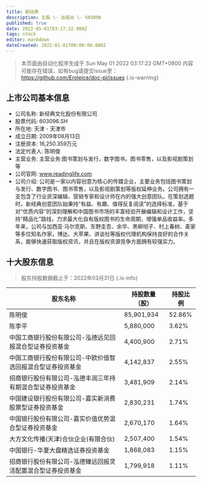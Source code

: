 ```yaml
---
title: 新经典
description: 主板 \- 出版业 \- 603096
published: true
date: 2022-05-01T03:17:22.000Z
tags: stock
editor: markdown
dateCreated: 2022-01-01T00:00:00.000Z
---
```


> 本页面由自动化程序生成于 Sun May 01 2022 03:17:22 GMT+0800
> 内容可能存在错误，如有bug请提交issue至：https://github.com/Eroleice/doc-pi/issues
{.is-warning}

## 上市公司基本信息
- 公司名称: 新经典文化股份有限公司
- 股票代码: 603096.SH
- 所在地: 天津 - 天津市
- 成立日期: 2009年08月13日
- 注册资本: 16,250.359万元
- 法定代表人: 陈明俊
- 主营业务: 主营业务:图书策划与发行，数字图书，图书零售，以及影视剧策划等
- 公司官网: www.readinglife.com
- 公司介绍: 公司是一家以内容创意为核心的传媒企业，主要业务包括图书策划与发行、数字图书、图书零售，以及影视剧策划等版权延伸业务。公司拥有一支包含了行业资深编辑、营销专家和设计师在内的强大创意团队。在策划选题时，新经典创意团队始秉持“有益、有趣、值得反复阅读”的选择标准，基于对“优质内容”的深刻理解和中国图书市场的丰富经验开展编辑和设计工作，坚持“精品化”路线，力求最大化自有版权图书的生命周期，增强单品收益率。多年来，公司与加西亚·马尔克斯、东野圭吾、余华、黑柳彻子、村上春树、麦家等多位知名作家，博达、大苹果、讲谈社等版权代理机构保持良好的合作关系，能够快速获取版权资讯，并且在版权资源竞争方面拥有较强实力。


## 十大股东信息
> 股东持股数据截止于：2022年03月31日
{.is-info}

| 股东名称 | 持股数量（股） | 持股比例 |
| --- | --- | --- |
| 陈明俊 | 85,901,934 | 52.86% |
| 陈李平 | 5,880,000 | 3.62% |
| 中国工商银行股份有限公司-泓德远见回报混合型证券投资基金 | 4,400,900 | 2.71% |
| 中国工商银行股份有限公司-中欧价值智选回报混合型证券投资基金 | 4,142,837 | 2.55% |
| 招商银行股份有限公司-泓德丰润三年持有期混合型证券投资基金 | 3,481,909 | 2.14% |
| 中国建设银行股份有限公司-嘉实新消费股票型证券投资基金 | 2,830,231 | 1.74% |
| 中国银行股份有限公司-嘉实价值优势混合型证券投资基金 | 2,670,170 | 1.64% |
| 大方文化传播(天津)合伙企业(有限合伙) | 2,507,400 | 1.54% |
| 中国银行-华夏大盘精选证券投资基金 | 1,868,083 | 1.15% |
| 招商银行股份有限公司-泓德臻远回报灵活配置混合型证券投资基金 | 1,799,918 | 1.11% |




